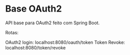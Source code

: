 # Base OAuth2
API base para OAuth2 feito com Spring Boot.

Rotas:

OAuth2 login: localhost:8080/oauth/token
Token Revoke: localhost:8080/token/revoke
